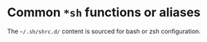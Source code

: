 Common `*sh` functions or aliases
=================================

The `~/.sh/shrc.d/` content is sourced for bash or zsh configuration.
